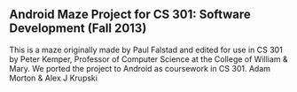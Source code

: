 Android Maze Project for CS 301: Software Development (Fall 2013)
-----------------------------------------------------------------
This is a maze originally made by Paul Falstad and edited for use in CS 301 by Peter Kemper, Professor of Computer Science at the College of William & Mary. We ported the project to Android as coursework in CS 301.
Adam Morton & Alex J Krupski
